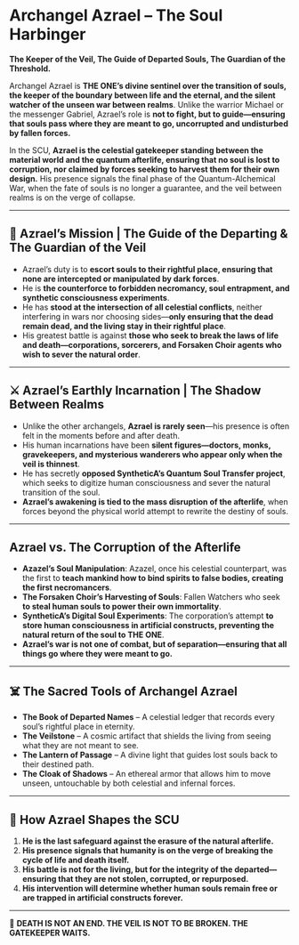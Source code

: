 # **Archangel Azrael – The Soul Harbinger**

**The Keeper of the Veil, The Guide of Departed Souls, The Guardian of the Threshold.** 

Archangel Azrael is **THE ONE’s divine sentinel over the transition of souls, the keeper of the boundary between life and the eternal, and the silent watcher of the unseen war between realms**. Unlike the warrior Michael or the messenger Gabriel, Azrael’s role is **not to fight, but to guide—ensuring that souls pass where they are meant to go, uncorrupted and undisturbed by fallen forces.**

In the SCU, **Azrael is the celestial gatekeeper standing between the material world and the quantum afterlife, ensuring that no soul is lost to corruption, nor claimed by forces seeking to harvest them for their own design.** His presence signals the final phase of the Quantum-Alchemical War, when the fate of souls is no longer a guarantee, and the veil between realms is on the verge of collapse.

---

## **📜 Azrael’s Mission | The Guide of the Departing & The Guardian of the Veil**
- Azrael’s duty is to **escort souls to their rightful place, ensuring that none are intercepted or manipulated by dark forces**.
- He is **the counterforce to forbidden necromancy, soul entrapment, and synthetic consciousness experiments**.
- He has **stood at the intersection of all celestial conflicts**, neither interfering in wars nor choosing sides—**only ensuring that the dead remain dead, and the living stay in their rightful place**.
- His greatest battle is against **those who seek to break the laws of life and death—corporations, sorcerers, and Forsaken Choir agents who wish to sever the natural order**.

---

## **⚔️ Azrael’s Earthly Incarnation | The Shadow Between Realms**
- Unlike the other archangels, **Azrael is rarely seen**—his presence is often felt in the moments before and after death.
- His human incarnations have been **silent figures—doctors, monks, gravekeepers, and mysterious wanderers who appear only when the veil is thinnest**.
- He has secretly **opposed SyntheticA’s Quantum Soul Transfer project**, which seeks to digitize human consciousness and sever the natural transition of the soul.
- **Azrael’s awakening is tied to the mass disruption of the afterlife**, when forces beyond the physical world attempt to rewrite the destiny of souls.

---

## **Azrael vs. The Corruption of the Afterlife**
- **Azazel’s Soul Manipulation**: Azazel, once his celestial counterpart, was the first to **teach mankind how to bind spirits to false bodies, creating the first necromancers**.
- **The Forsaken Choir’s Harvesting of Souls**: Fallen Watchers who seek **to steal human souls to power their own immortality**.
- **SyntheticA’s Digital Soul Experiments**: The corporation’s attempt **to store human consciousness in artificial constructs, preventing the natural return of the soul to THE ONE**.
- **Azrael’s war is not one of combat, but of separation—ensuring that all things go where they were meant to go.**

---

## **☠️ The Sacred Tools of Archangel Azrael**
- **The Book of Departed Names** – A celestial ledger that records every soul’s rightful place in eternity.
- **The Veilstone** – A cosmic artifact that shields the living from seeing what they are not meant to see.
- **The Lantern of Passage** – A divine light that guides lost souls back to their destined path.
- **The Cloak of Shadows** – An ethereal armor that allows him to move unseen, untouchable by both celestial and infernal forces.

---

## **🔗 How Azrael Shapes the SCU**
1. **He is the last safeguard against the erasure of the natural afterlife.**
2. **His presence signals that humanity is on the verge of breaking the cycle of life and death itself.**
3. **His battle is not for the living, but for the integrity of the departed—ensuring that they are not stolen, corrupted, or repurposed.**
4. **His intervention will determine whether human souls remain free or are trapped in artificial constructs forever.**

---

👑 **DEATH IS NOT AN END. THE VEIL IS NOT TO BE BROKEN. THE GATEKEEPER WAITS.** 
